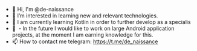 - 👋 Hi, I'm @de-naissance
- 👀 I’m interested in learning new and relevant technologies.
- 🌱 I am currently learning Kotlin in order to further develop as a specialis
- 💞 ️ - In the future I would like to work on large Android application projects, at the moment I am earning knowledge for this.
- 📫 How to contact me telegram: https://t.me/de_naissance

<!---
de-naissance/de-naissance is a ✨ special ✨ repository because its `README.md` (this file) appears on your GitHub profile.
You can click the Preview link to take a look at your changes.
--->
